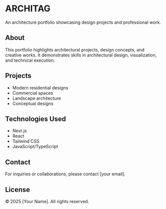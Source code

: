 # ARCHITAG

An architecture portfolio showcasing design projects and professional work.

## About

This portfolio highlights architectural projects, design concepts, and creative works. It demonstrates skills in architectural design, visualization, and technical execution.

## Projects

- Modern residential designs
- Commercial spaces
- Landscape architecture
- Conceptual designs

## Technologies Used

- Next.js
- React
- Tailwind CSS
- JavaScript/TypeScript

## Contact

For inquiries or collaborations, please contact [your email].

## License

© 2025 [Your Name]. All rights reserved.




